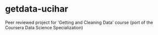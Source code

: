 getdata-ucihar
==============

Peer reviewed project for 'Getting and Cleaning Data' course (port of the Coursera Data Science Specialization)
